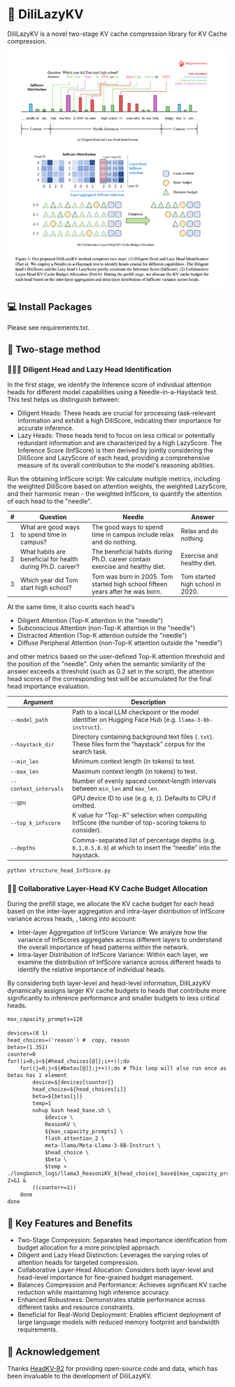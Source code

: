 # 🥰 DiliLazyKV

DiliLazyKV is a novel two-stage KV cache compression library for KV Cache compression.

![Main Idea of DiliLazyKV method](content.png)

##  💻 Install Packages
Please see requirements.txt.

##  🚗 Two-stage method

###  🏃‍♀️‍➡️ Diligent Head and Lazy Head Identification

In the first stage, we identify the Inference score of individual attention heads for different model capabilities using a Needle-in-a-Haystack test. This test helps us distinguish between:

- Diligent Heads: These heads are crucial for processing task-relevant information and exhibit a high DiliScore, indicating their importance for accurate inference.
- Lazy Heads: These heads tend to focus on less critical or potentially redundant information and are characterized by a high LazyScore.
The Inference Score (InfScore) is then derived by jointly considering the DiliScore and LazyScore of each head, providing a comprehensive measure of its overall contribution to the model's reasoning abilities.

Run the obtaining InfScore script: We calculate multiple metrics, including the weighted DiliScore based on attention weights, the weighted LazyScore, and their harmonic mean - the weighted InfScore, to quantify the attention of each head to the "needle".

| #  | Question                                                | Needle                                                                           | Answer                                 |
|----|---------------------------------------------------------|----------------------------------------------------------------------------------|----------------------------------------|
| 1  | What are good ways to spend time in campus?             | The good ways to spend time in campus include relax and do nothing.              | Relax and do nothing.                  |
| 2  | What habits are beneficial for health during Ph.D. career? | The beneficial habits during Ph.D. career contain exercise and healthy diet.      | Exercise and healthy diet.             |
| 3  | Which year did Tom start high school?                   | Tom was born in 2005. Tom started high school fifteen years after he was born.   | Tom started high school in 2020.       |

At the same time, it also counts each head's 
- Diligent Attention (Top-K attention in the "needle")
- Subconscious Attention (non-Top-K attention in the "needle")
-  Distracted Attention (Top-K attention outside the "needle")
-  Diffuse Peripheral Attention (non-Top-K attention outside the "needle")

and other metrics based on the user-defined Top-K attention threshold and the position of the "needle". Only when the semantic similarity of the answer exceeds a threshold (such as 0.2 set in the script), the attention head scores of the corresponding test will be accumulated for the final head importance evaluation.

| Argument            | Description                                                                                                         |
|---------------------|---------------------------------------------------------------------------------------------------------------------|
| `--model_path`      | Path to a local LLM checkpoint or the model identifier on Hugging Face Hub (e.g. `llama-3-8b-instruct`).             |
| `--haystack_dir`    | Directory containing background text files (`.txt`). These files form the “haystack” corpus for the search task.     |
| `--min_len`         | Minimum context length (in tokens) to test.                                                                          |
| `--max_len`         | Maximum context length (in tokens) to test.                                                                          |
| `--context_intervals` | Number of evenly spaced context‐length intervals between `min_len` and `max_len`.                                      |
| `--gpu`             | GPU device ID to use (e.g. `0`, `1`). Defaults to CPU if omitted.                                                   |
| `--top_k_infscore`  | K value for “Top-K” selection when computing InfScore (the number of top-scoring tokens to consider).                |
| `--depths`          | Comma-separated list of percentage depths (e.g. `0.1,0.5,0.9`) at which to insert the “needle” into the haystack.     |

```python
python structure_head_InfScore.py 
```

### 🏃‍♂️ Collaborative Layer-Head KV Cache Budget Allocation

During the prefill stage, we allocate the KV cache budget for
each head based on the inter-layer aggregation and intra-layer distribution of InfScore variance across heads, , taking into account:

- Inter-layer Aggregation of InfScore Variance: We analyze how the variance of InfScores aggregates across different layers to understand the overall importance of head patterns within the network.
- Intra-layer Distribution of InfScore Variance: Within each layer, we examine the distribution of InfScore variance across different heads to identify the relative importance of individual heads.

By considering both layer-level and head-level information, DiliLazyKV dynamically assigns larger KV cache budgets to heads that contribute more significantly to inference performance and smaller budgets to less critical heads.

```
max_capacity_prompts=128

devices=(0 1) 
head_choices=('reason') #  copy, reason
betas=(1.351) 
counter=0
for((i=0;i<${#head_choices[@]};i++));do 
    for((j=0;j<${#betas[@]};j++));do # This loop will also run once as betas has 1 element
        device=${devices[counter]}
        head_choice=${head_choices[i]}
        beta=${betas[j]}
        temp=1
        nohup bash head_base.sh \
            $device \
            ReasonKV \
            ${max_capacity_prompts} \
            flash_attention_2 \
            meta-llama/Meta-Llama-3-8B-Instruct \
            $head_choice \
            $beta \
            $temp > ./longbench_logs/llama3_ReasoniKV_${head_choice}_base${max_capacity_prompts}_beta${beta}_temp${temp}.txt 2>&1 &
        ((counter+=1))
    done
done
```
## 🥳 Key Features and Benefits
- Two-Stage Compression: Separates head importance identification from budget allocation for a more principled approach.
- Diligent and Lazy Head Distinction: Leverages the varying roles of attention heads for targeted compression.
- Collaborative Layer-Head Allocation: Considers both layer-level and head-level importance for fine-grained budget management.
- Balances Compression and Performance: Achieves significant KV cache reduction while maintaining high inference accuracy.
- Enhanced Robustness: Demonstrates stable performance across different tasks and resource constraints.
- Beneficial for Real-World Deployment: Enables efficient deployment of large language models with reduced memory footprint and bandwidth requirements.

## 👏 Acknowledgement
Thanks [HeadKV-R2](https://github.com/FYYFU/HeadKV) for providing open-source code and data, which has been invaluable to the development of DiliLazyKV.
